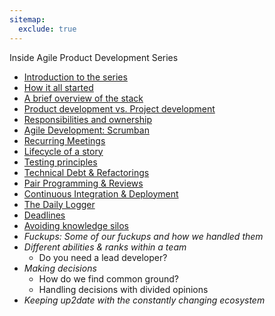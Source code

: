 ```yaml
---
sitemap:
  exclude: true
---
```


Inside Agile Product Development Series

- [Introduction to the series](/inside-agile-product-development-series/)
- [How it all started](./01-how-it-all-started/)
- [A brief overview of the stack](./02-brief-overview-stack/)
- [Product development vs. Project development](./03-product-development-vs-project-development/)
- [Responsibilities and ownership](./04-responsibilities-ownership/)
- [Agile Development: Scrumban](./05-agile-development-scrumban/)
- [Recurring Meetings](./06-recurring-meetings/)
- [Lifecycle of a story](./07-lifecycle-of-a-story/)
- [Testing principles](./08-testing-principles/)
- [Technical Debt & Refactorings](./09-technical-debt-refactoring/)
- [Pair Programming & Reviews](./10-pair-programming-reviews/)
- [Continuous Integration & Deployment](./11-continuous-integration-deployment/)
- [The Daily Logger](./12-daily-logger/)
- [Deadlines](./13-deadlines/)
- [Avoiding knowledge silos](./14-avoiding-knowledge-silos/)
- _Fuckups: Some of our fuckups and how we handled them_
- _Different abilities & ranks within a team_
  - Do you need a lead developer?
- _Making decisions_
  - How do we find common ground?
  - Handling decisions with divided opinions
- _Keeping up2date with the constantly changing ecosystem_
